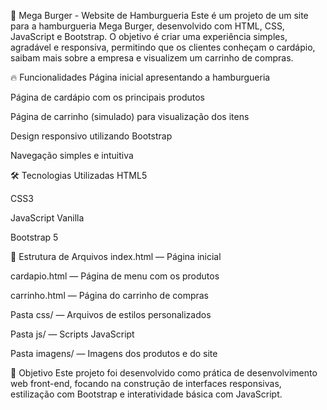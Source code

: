 🍔 Mega Burger - Website de Hamburgueria
Este é um projeto de um site para a hamburgueria Mega Burger, desenvolvido com HTML, CSS, JavaScript e Bootstrap. O objetivo é criar uma experiência simples, agradável e responsiva, permitindo que os clientes conheçam o cardápio, saibam mais sobre a empresa e visualizem um carrinho de compras.

🔥 Funcionalidades
Página inicial apresentando a hamburgueria

Página de cardápio com os principais produtos

Página de carrinho (simulado) para visualização dos itens

Design responsivo utilizando Bootstrap

Navegação simples e intuitiva

🛠️ Tecnologias Utilizadas
HTML5

CSS3

JavaScript Vanilla

Bootstrap 5

📁 Estrutura de Arquivos
index.html — Página inicial

cardapio.html — Página de menu com os produtos

carrinho.html — Página do carrinho de compras

Pasta css/ — Arquivos de estilos personalizados

Pasta js/ — Scripts JavaScript

Pasta imagens/ — Imagens dos produtos e do site

🚀 Objetivo
Este projeto foi desenvolvido como prática de desenvolvimento web front-end, focando na construção de interfaces responsivas, estilização com Bootstrap e interatividade básica com JavaScript.
